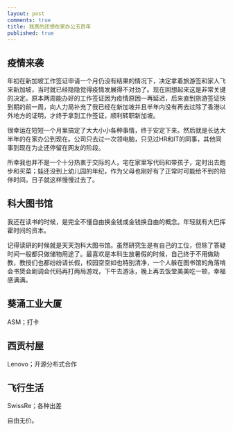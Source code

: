 ```yaml
---
layout: post
comments: true
title: 我真的还想在家办公五百年
published: true
---
```


## 疫情来袭
年初在新加坡工作签证申请一个月仍没有结果的情况下，决定拿着旅游签和家人飞来新加坡，当时就已经隐隐觉得疫情发展得不对劲了。现在回想起来这是非常关键的决定。原本两周能办好的工作签证因为疫情原因一再延迟，后来直到旅游签证快到期的前一周，向人力局补充了我已经在新加坡并且半年内没有再去过除了香港以外地方的证明，才终于拿到工作签证，顺利转职新加坡。

很幸运在短短一个月里搞定了大大小小各种事情，终于安定下来。然后就是长达大半年的在家办公到现在。公司只去过一次领电脑，只见过HR和IT的同事，其他同事到现在为止还停留在网友的阶段。

所幸我也并不是一个十分热衷于交际的人，宅在家里写代码和带孩子，定时出去跑步和买菜；娃还没到上幼儿园的年纪，作为父母也刚好有了正常时可能给不到的陪伴时间。日子就这样慢慢过去了。

## 科大图书馆
我还在读书的时候，是完全不懂自由换金钱或金钱换自由的概念。年轻就有大巴挥霍时间的资本。

记得读研的时候就是天天泡科大图书馆。虽然研究生是有自己的工位，但除了答疑时间一般都只做储物用途了。最喜欢是本科生放暑假的时候，自己终于不用做助教，教授们也都纷纷请长假，校园空空如也特别清净，一个人躲在图书馆的角落啃会书煲会剧调会代码再打两局游戏，下午去游泳，晚上再去饭堂美美吃一顿，幸福感满满。







## 葵涌工业大厦
ASM；打卡

## 西贡村屋
Lenovo；开源分布式合作

## 飞行生活
SwissRe；各种出差



自由无价。

